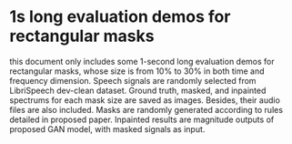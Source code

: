 # 1s long evaluation demos for rectangular masks

this document only includes some 1-second long evaluation demos for rectangular masks, whose size is from 10% to 30% in both time and frequency dimension. Speech signals are randomly selected from LibriSpeech dev-clean dataset. Ground truth, masked, and inpainted spectrums for each mask size are saved as images. Besides, their audio files are also included. Masks are randomly generated according to rules detailed in proposed paper. Inpainted results are  magnitude outputs of proposed GAN model, with masked signals as input.
